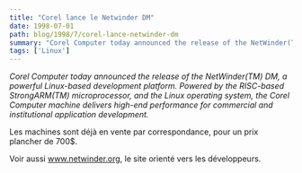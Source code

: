 ```yaml
---
title: "Corel lance le Netwinder DM"
date: 1998-07-01
path: blog/1998/7/corel-lance-netwinder-dm
summary: "Corel Computer today announced the release of the NetWinder(TM) DM, a powerful Linux-based development platform."
tags: ['Linux']
---
```


<P>
<EM>Corel Computer today announced the release of the NetWinder(TM) DM,
a powerful Linux-based development platform. Powered by the RISC-based
StrongARM(TM) microprocessor, and the Linux operating system, the
Corel Computer machine delivers high-end performance for commercial and
institutional application development.</EM>
</P>

<P>
Les machines sont déjà en vente par correspondance, pour un prix plancher
de 700$.
</P>

<P>
Voir aussi <A HREF="http://www.netwinder.org/frameset.html">www.netwinder.org</A>, le site orienté vers les développeurs.
</P>


